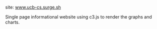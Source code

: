 site: www.ucb-cs.surge.sh

Single page informational website using c3.js to render the graphs and charts.
